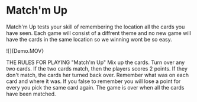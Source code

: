 # Match'm Up 

Match'm Up tests your skill of remembering the location all the cards you have seen. Each game will consist of a diffrent theme and no new game will have the cards in the same location so we winning wont be so easy.  

![]{Demo.MOV}

THE RULES FOR PLAYING "Match'm Up"
Mix up the cards.
Turn over any two cards.
If the two cards match, then the players scores 2 points.
If they don't match, the cards her turned back over.
Remember what was on each card and where it was. If you false to remember you will lose a point for every you pick the same card again. 
The game is over when all the cards have been matched.
